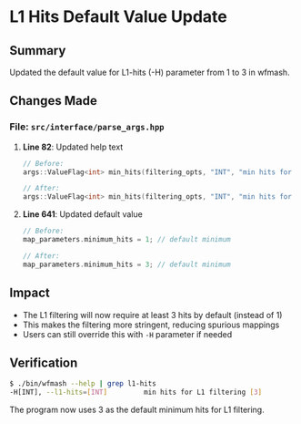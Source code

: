 # L1 Hits Default Value Update

## Summary
Updated the default value for L1-hits (-H) parameter from 1 to 3 in wfmash.

## Changes Made

### File: `src/interface/parse_args.hpp`

1. **Line 82**: Updated help text
   ```cpp
   // Before:
   args::ValueFlag<int> min_hits(filtering_opts, "INT", "min hits for L1 filtering [1]", {'H', "l1-hits"});
   
   // After:
   args::ValueFlag<int> min_hits(filtering_opts, "INT", "min hits for L1 filtering [3]", {'H', "l1-hits"});
   ```

2. **Line 641**: Updated default value
   ```cpp
   // Before:
   map_parameters.minimum_hits = 1; // default minimum
   
   // After:
   map_parameters.minimum_hits = 3; // default minimum
   ```

## Impact
- The L1 filtering will now require at least 3 hits by default (instead of 1)
- This makes the filtering more stringent, reducing spurious mappings
- Users can still override this with `-H` parameter if needed

## Verification
```bash
$ ./bin/wfmash --help | grep l1-hits
-H[INT], --l1-hits=[INT]         min hits for L1 filtering [3]
```

The program now uses 3 as the default minimum hits for L1 filtering.